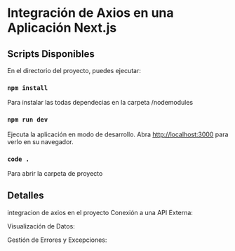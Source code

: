 # Integración de Axios en una Aplicación Next.js

## Scripts Disponibles

En el directorio del proyecto, puedes ejecutar:

### `npm install`

Para instalar las todas dependecias en la carpeta /nodemodules

### `npm run dev`

Ejecuta la aplicación en modo de desarrollo.
Abra [http://localhost:3000](http://localhost:3000) para verlo en su navegador.

### `code .`
Para abrir la carpeta de proyecto

## Detalles
integracion de axios en el proyecto
Conexión a una API Externa:

Visualización de Datos:

Gestión de Errores y Excepciones:

